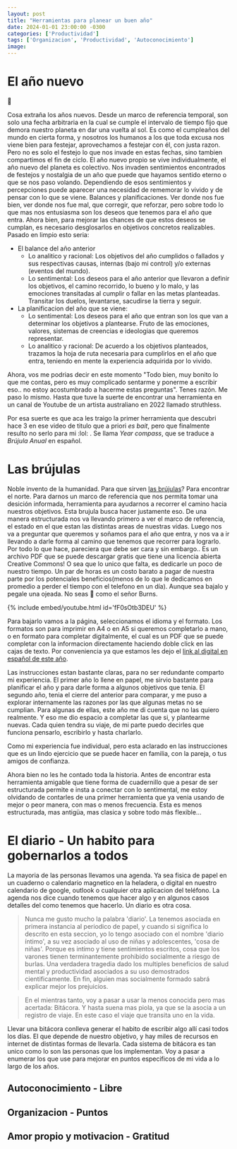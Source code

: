 ```yaml
---
layout: post
title: "Herramientas para planear un buen año"
date: 2024-01-01 23:00:00 -0300
categories: ['Productividad'] 
tags: ['Organizacion', 'Productividad', 'Autoconocimiento']
image:
---
```


# El año nuevo

:green_apple:

Cosa extraña los años nuevos. Desde un marco de referencia temporal, son solo una fecha arbitraria en la cual se cumple el intervalo de tiempo fijo que demora nuestro planeta en dar una vuelta al sol. Es como el cumpleaños del mundo en cierta forma, y nosotros los humanos a los que toda excusa nos viene bien para festejar, aprovechamos a festejar con él, con justa razon. Pero no es solo el festejo lo que nos invade en estas fechas, sino tambien compartimos el fin de ciclo. El año nuevo propio se vive individualmente, el año nuevo del planeta es colectivo. Nos invaden sentimientos encontrados de festejos y nostalgia de un año que puede que hayamos sentido eterno o que se nos paso volando. Dependiendo de esos sentimientos y percepciones puede aparecer una necesidad de rememorar lo vivido y de pensar con lo que se viene. Balances y planificaciones. Ver donde nos fue bien, ver donde nos fue mal, que corregir, que reforzar, pero sobre todo lo que mas nos entusiasma son los deseos que tenemos para el año que entra. Ahora bien, para mejorar las chances de que estos deseos se cumplan, es necesario desglosarlos en objetivos concretos realizables. Pasado en limpio esto seria:

- El balance del año anterior
    - Lo analitico y racional: Los objetivos del año cumplidos o fallados y sus respectivas causas, internas (bajo mi control) y/o externas (eventos del mundo).
    - Lo sentimental: Los deseos para el año anterior que llevaron a definir los objetivos, el camino recorrido, lo bueno y lo malo, y las emociones transitadas al cumplir o fallar en las metas planteadas. Transitar los duelos, levantarse, sacudirse la tierra y seguir.
- La planificacion del año que se viene:
    - Lo sentimental: Los deseos para el año que entran son los que van a determinar los objetivos a plantearse. Fruto de las emociones, valores, sistemas de creencias e ideologias que queremos representar.
    - Lo analitico y racional: De acuerdo a los objetivos planteados, trazamos la hoja de ruta necesaria para cumplirlos en el año que entra, teniendo en mente la experiencia adquirida por lo vivido.

Ahora, vos me podrias decir en este momento "Todo bien, muy bonito lo que me contas, pero es muy complicado sentarme y ponerme a escribir eso.. no estoy acostumbrado a hacerme estas preguntas". Tenes razón. Me paso lo mismo. Hasta que tuve la suerte de encontrar una herramienta en un canal de Youtube de un artista australiano en 2022 llamado struthless. 

Por esa suerte es que aca les traigo la primer herramienta que descubri hace 3 en ese video de titulo que a priori _es bait_, pero que finalmente resulto no serlo para mi :lol: . Se llama _Year compass_, que se traduce a _Brújula Anual_ en español.

# Las brújulas

Noble invento de la humanidad. Para que sirven [las brújulas](https://es.wikipedia.org/wiki/Br%C3%BAjula)? Para encontrar el norte. Para darnos un marco de referencia que nos permita tomar una desición informada, herramienta para ayudarnos a recorrer el camino hacia nuestros objetivos. Esta brujula busca hacer justamente eso. De una manera estructurada nos va llevando primero a ver el marco de referencia, el estado en el que estan las distintas areas de nuestras vidas. Luego nos va a preguntar que queremos y soñamos para el año que entra, y nos va a ir llevando a darle forma al camino que tenemos que recorrer para lograrlo. Por todo lo que hace, pareciera que debe ser cara y sin embargo.. Es un archivo PDF que se puede descargar gratis que tiene una licencia abierta Creative Commons! O sea que lo unico que falta, es dedicarle un poco de nuestro tiempo. Un par de horas es un costo barato a pagar de nuestra parte por los potenciales beneficios(menos de lo que le dedicamos en promedio a perder el tiempo con el telefono en un día). Aunque sea bajalo y pegale una ojeada. No seas :rat: como el señor Burns.

{% include embed/youtube.html id='fF0sOtb3DEU' %}

Para bajarlo vamos a la página, seleccionamos el idioma y el formato. Los formatos son para imprimir en A4 o en A5 si queremos completarlo a mano, o en formato para completar digitalmente, el cual es un PDF que se puede completar con la informacion directamente haciendo doble click en las cajas de texto. Por conveniencia ya que estamos les dejo el [link al digital en español de este año](https://booklet.yearcompass.com/es-ES-YearCompass-booklet-A4-fillable.pdf).

Las instrucciones estan bastante claras, para no ser redundante comparto mi experiencia. El primer año lo llene en papel, me sirvio bastante para planificar el año y para darle forma a algunos objetivos que tenia. El segundo año, tenia el cierre del anterior para comparar, y me puso a explorar internamente las razones por las que algunas metas no se cumplian. Para algunas de ellas, este año me di cuenta que no las quiero realmente. Y eso me dio espacio a completar las que si, y plantearme nuevas. Cada quien tendra su viaje, de mi parte puedo decirles que funciona pensarlo, escribirlo y hasta charlarlo.

Como mi experiencia fue individual, pero esta aclarado en las instrucciones que es un lindo ejercicio que se puede hacer en familia, con la pareja, o tus amigos de confianza.

Ahora bien no les he contado toda la historia. Antes de encontrar esta herramienta amigable que tiene forma de cuadernillo que a pesar de ser estructurada permite e insta a conectar con lo sentimental, me estoy olvidando de contarles de una primer herramienta que ya venia usando de mejor o peor manera, con mas o menos frecuencia. Esta es menos estructurada, mas antigüa, mas clasica y sobre todo más flexible...

# El diario - Un habito para gobernarlos a todos

La mayoria de las personas llevamos una agenda. Ya sea fisica de papel en un cuaderno o calendario magnetico en la heladera, o digital en nuestro calendario de google, outlook o cualquier otra aplicacion del teléfono. La agenda nos dice cuando tenemos que hacer algo y en algunos casos detalles del como tenemos que hacerlo. Un diario es otra cosa.

> Nunca me gusto mucho la palabra 'diario'. La tenemos asociada en primera instancia al periodico de papel, y cuando si significa lo descrito en esta seccion, yo lo tengo asociado con el nombre 'diario íntimo', a su vez asociado al uso de niñas y adolescentes, 'cosa de niñas'. Porque es intimo y tiene sentimientos escritos, cosa que los varones tienen terminantemente prohibido socialmente a riesgo de burlas. Una verdadera tragedia dado los multiples beneficios de salud mental y productividad asociados a su uso demostrados cientificamente. En fin, alguien mas socialmente formado sabrá explicar mejor los prejuicios. 

> En el mientras tanto, voy a pasar a usar la menos conocida pero mas acertada: Bitácora. Y hasta suena mas piola, ya que se la asocia a un registro de viaje. En este caso el viaje que transita uno en la vida.

Llevar una bitácora conlleva generar el habito de escribir algo allí casi todos los días. El que depende de nuestro objetivo, y hay miles de recursos en internet de distintas formas de llevarla. Cada sistema de bitácora es tan unico como lo son las personas que los implementan. Voy a pasar a enumerar los que use para mejorar en puntos especificos de mi vida a lo largo de los años. 

## Autoconocimiento - Libre

## Organizacion - Puntos

## Amor propio y motivacion - Gratitud

